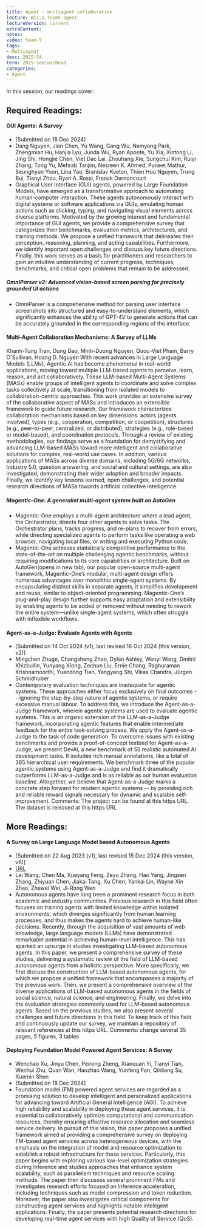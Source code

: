 ```yaml
---
title: Agent - multiagent collaboration 
lecture: W11.1.Team5-agent
lectureVersion: current
extraContent: 
notes: 
video: team-5
tags:
- Multiagent
desc: 2025-S4
term: 2025-seminarRead
categories:
- Agent 
---
```



In this session, our readings cover: 

## Required Readings: 


#### GUI Agents: A Survey
+ [Submitted on 18 Dec 2024]
+ Dang Nguyen, Jian Chen, Yu Wang, Gang Wu, Namyong Park, Zhengmian Hu, Hanjia Lyu, Junda Wu, Ryan Aponte, Yu Xia, Xintong Li, Jing Shi, Hongjie Chen, Viet Dac Lai, Zhouhang Xie, Sungchul Kim, Ruiyi Zhang, Tong Yu, Mehrab Tanjim, Nesreen K. Ahmed, Puneet Mathur, Seunghyun Yoon, Lina Yao, Branislav Kveton, Thien Huu Nguyen, Trung Bui, Tianyi Zhou, Ryan A. Rossi, Franck Dernoncourt
+ Graphical User Interface (GUI) agents, powered by Large Foundation Models, have emerged as a transformative approach to automating human-computer interaction. These agents autonomously interact with digital systems or software applications via GUIs, emulating human actions such as clicking, typing, and navigating visual elements across diverse platforms. Motivated by the growing interest and fundamental importance of GUI agents, we provide a comprehensive survey that categorizes their benchmarks, evaluation metrics, architectures, and training methods. We propose a unified framework that delineates their perception, reasoning, planning, and acting capabilities. Furthermore, we identify important open challenges and discuss key future directions. Finally, this work serves as a basis for practitioners and researchers to gain an intuitive understanding of current progress, techniques, benchmarks, and critical open problems that remain to be addressed.
  

##### OmniParser v2: Advanced vision-based screen parsing for precisely grounded UI actions
+ OmniParser is a comprehensive method for parsing user interface screenshots into structured and easy-to-understand elements, which significantly enhances the ability of GPT-4V to generate actions that can be accurately grounded in the corresponding regions of the interface.




#### Multi-Agent Collaboration Mechanisms: A Survey of LLMs
Khanh-Tung Tran, Dung Dao, Minh-Duong Nguyen, Quoc-Viet Pham, Barry O'Sullivan, Hoang D. Nguyen
With recent advances in Large Language Models (LLMs), Agentic AI has become phenomenal in real-world applications, moving toward multiple LLM-based agents to perceive, learn, reason, and act collaboratively. These LLM-based Multi-Agent Systems (MASs) enable groups of intelligent agents to coordinate and solve complex tasks collectively at scale, transitioning from isolated models to collaboration-centric approaches. This work provides an extensive survey of the collaborative aspect of MASs and introduces an extensible framework to guide future research. Our framework characterizes collaboration mechanisms based on key dimensions: actors (agents involved), types (e.g., cooperation, competition, or coopetition), structures (e.g., peer-to-peer, centralized, or distributed), strategies (e.g., role-based or model-based), and coordination protocols. Through a review of existing methodologies, our findings serve as a foundation for demystifying and advancing LLM-based MASs toward more intelligent and collaborative solutions for complex, real-world use cases. In addition, various applications of MASs across diverse domains, including 5G/6G networks, Industry 5.0, question answering, and social and cultural settings, are also investigated, demonstrating their wider adoption and broader impacts. Finally, we identify key lessons learned, open challenges, and potential research directions of MASs towards artificial collective intelligence.



##### Magentic-One: A generalist multi-agent system built on AutoGen
+ Magentic-One employs a multi-agent architecture where a lead agent, the Orchestrator, directs four other agents to solve tasks. The Orchestrator plans, tracks progress, and re-plans to recover from errors, while directing specialized agents to perform tasks like operating a web browser, navigating local files, or writing and executing Python code.
+ Magentic-One achieves statistically competitive performance to the state-of-the-art on multiple challenging agentic benchmarks, without requiring modifications to its core capabilities or architecture. Built on AutoGen(opens in new tab), our popular open-source multi-agent framework, Magentic-One’s modular, multi-agent design offers numerous advantages over monolithic single-agent systems. By encapsulating distinct skills in separate agents, it simplifies development and reuse, similar to object-oriented programming. Magentic-One’s plug-and-play design further supports easy adaptation and extensibility by enabling agents to be added or removed without needing to rework the entire system—unlike single-agent systems, which often struggle with inflexible workflows.



#### Agent-as-a-Judge: Evaluate Agents with Agents
+ [Submitted on 14 Oct 2024 (v1), last revised 16 Oct 2024 (this version, v2)]
+ Mingchen Zhuge, Changsheng Zhao, Dylan Ashley, Wenyi Wang, Dmitrii Khizbullin, Yunyang Xiong, Zechun Liu, Ernie Chang, Raghuraman Krishnamoorthi, Yuandong Tian, Yangyang Shi, Vikas Chandra, Jürgen Schmidhuber
+ Contemporary evaluation techniques are inadequate for agentic systems. These approaches either focus exclusively on final outcomes -- ignoring the step-by-step nature of agentic systems, or require excessive manual labour. To address this, we introduce the Agent-as-a-Judge framework, wherein agentic systems are used to evaluate agentic systems. This is an organic extension of the LLM-as-a-Judge framework, incorporating agentic features that enable intermediate feedback for the entire task-solving process. We apply the Agent-as-a-Judge to the task of code generation. To overcome issues with existing benchmarks and provide a proof-of-concept testbed for Agent-as-a-Judge, we present DevAI, a new benchmark of 55 realistic automated AI development tasks. It includes rich manual annotations, like a total of 365 hierarchical user requirements. We benchmark three of the popular agentic systems using Agent-as-a-Judge and find it dramatically outperforms LLM-as-a-Judge and is as reliable as our human evaluation baseline. Altogether, we believe that Agent-as-a-Judge marks a concrete step forward for modern agentic systems -- by providing rich and reliable reward signals necessary for dynamic and scalable self-improvement.
Comments:	The project can be found at this https URL. The dataset is released at this https URL



## More Readings: 



#### A Survey on Large Language Model based Autonomous Agents
+ [Submitted on 22 Aug 2023 (v1), last revised 15 Dec 2024 (this version, v6)]
+ [URL](https://arxiv.org/abs/2308.11432)
+ Lei Wang, Chen Ma, Xueyang Feng, Zeyu Zhang, Hao Yang, Jingsen Zhang, Zhiyuan Chen, Jiakai Tang, Xu Chen, Yankai Lin, Wayne Xin Zhao, Zhewei Wei, Ji-Rong Wen
+ Autonomous agents have long been a prominent research focus in both academic and industry communities. Previous research in this field often focuses on training agents with limited knowledge within isolated environments, which diverges significantly from human learning processes, and thus makes the agents hard to achieve human-like decisions. Recently, through the acquisition of vast amounts of web knowledge, large language models (LLMs) have demonstrated remarkable potential in achieving human-level intelligence. This has sparked an upsurge in studies investigating LLM-based autonomous agents. In this paper, we present a comprehensive survey of these studies, delivering a systematic review of the field of LLM-based autonomous agents from a holistic perspective. More specifically, we first discuss the construction of LLM-based autonomous agents, for which we propose a unified framework that encompasses a majority of the previous work. Then, we present a comprehensive overview of the diverse applications of LLM-based autonomous agents in the fields of social science, natural science, and engineering. Finally, we delve into the evaluation strategies commonly used for LLM-based autonomous agents. Based on the previous studies, we also present several challenges and future directions in this field. To keep track of this field and continuously update our survey, we maintain a repository of relevant references at this https URL.
Comments:	change several 35 pages, 5 figures, 3 tables



#### Deploying Foundation Model Powered Agent Services: A Survey
+ Wenchao Xu, Jinyu Chen, Peirong Zheng, Xiaoquan Yi, Tianyi Tian, Wenhui Zhu, Quan Wan, Haozhao Wang, Yunfeng Fan, Qinliang Su, Xuemin Shen
+ [Submitted on 18 Dec 2024]
+ Foundation model (FM) powered agent services are regarded as a promising solution to develop intelligent and personalized applications for advancing toward Artificial General Intelligence (AGI). To achieve high reliability and scalability in deploying these agent services, it is essential to collaboratively optimize computational and communication resources, thereby ensuring effective resource allocation and seamless service delivery. In pursuit of this vision, this paper proposes a unified framework aimed at providing a comprehensive survey on deploying FM-based agent services across heterogeneous devices, with the emphasis on the integration of model and resource optimization to establish a robust infrastructure for these services. Particularly, this paper begins with exploring various low-level optimization strategies during inference and studies approaches that enhance system scalability, such as parallelism techniques and resource scaling methods. The paper then discusses several prominent FMs and investigates research efforts focused on inference acceleration, including techniques such as model compression and token reduction. Moreover, the paper also investigates critical components for constructing agent services and highlights notable intelligent applications. Finally, the paper presents potential research directions for developing real-time agent services with high Quality of Service (QoS).



